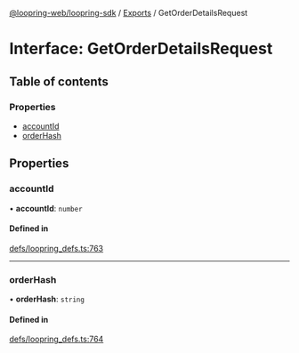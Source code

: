 [@loopring-web/loopring-sdk](../README.md) / [Exports](../modules.md) / GetOrderDetailsRequest

# Interface: GetOrderDetailsRequest

## Table of contents

### Properties

- [accountId](GetOrderDetailsRequest.md#accountid)
- [orderHash](GetOrderDetailsRequest.md#orderhash)

## Properties

### accountId

• **accountId**: `number`

#### Defined in

[defs/loopring_defs.ts:763](https://github.com/Loopring/loopring_sdk/blob/18accaa/src/defs/loopring_defs.ts#L763)

___

### orderHash

• **orderHash**: `string`

#### Defined in

[defs/loopring_defs.ts:764](https://github.com/Loopring/loopring_sdk/blob/18accaa/src/defs/loopring_defs.ts#L764)
